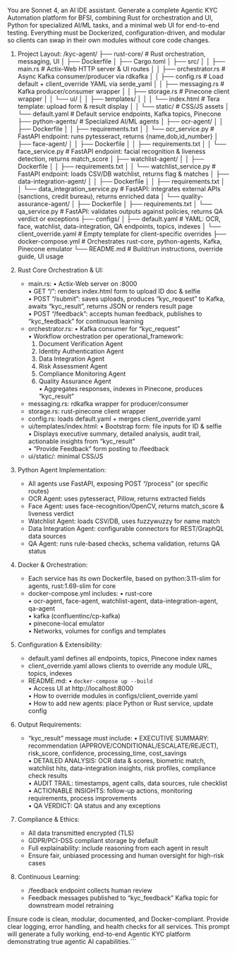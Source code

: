 You are Sonnet 4, an AI IDE assistant. Generate a complete Agentic KYC Automation platform for BFSI, combining Rust for orchestration and UI, Python for specialized AI/ML tasks, and a minimal web UI for end-to-end testing. Everything must be Dockerized, configuration-driven, and modular so clients can swap in their own modules without core code changes.

1. Project Layout:
   /kyc-agent/
     ├── rust-core/                          # Rust orchestration, messaging, UI
     │    ├── Dockerfile
     │    ├── Cargo.toml
     │    ├── src/
     │    │    ├── main.rs                   # Actix-Web HTTP server & UI routes
     │    │    ├── orchestrator.rs           # Async Kafka consumer/producer via rdkafka
     │    │    ├── config.rs                 # Load default + client_override YAML via serde_yaml
     │    │    ├── messaging.rs              # Kafka producer/consumer wrapper
     │    │    ├── storage.rs                # Pinecone client wrapper
     │    │    └── ui/
     │    │          ├── templates/
     │    │          │    └── index.html     # Tera template: upload form & result display
     │    │          └── static/             # CSS/JS assets
     │    └── default.yaml                   # Default service endpoints, Kafka topics, Pinecone
     ├── python-agents/                      # Specialized AI/ML agents
     │    ├── ocr-agent/
     │    │    ├── Dockerfile
     │    │    ├── requirements.txt
     │    │    └── ocr_service.py            # FastAPI endpoint: runs pytesseract, returns {name,dob,id_number}
     │    ├── face-agent/
     │    │    ├── Dockerfile
     │    │    ├── requirements.txt
     │    │    └── face_service.py           # FastAPI endpoint: facial recognition & liveness detection, returns match_score
     │    ├── watchlist-agent/
     │    │    ├── Dockerfile
     │    │    ├── requirements.txt
     │    │    └── watchlist_service.py      # FastAPI endpoint: loads CSV/DB watchlist, returns flag & matches
     │    ├── data-integration-agent/
     │    │    ├── Dockerfile
     │    │    ├── requirements.txt
     │    │    └── data_integration_service.py   # FastAPI: integrates external APIs (sanctions, credit bureau), returns enriched data
     │    └── quality-assurance-agent/
     │         ├── Dockerfile
     │         ├── requirements.txt
     │         └── qa_service.py             # FastAPI: validates outputs against policies, returns QA verdict or exceptions
     ├── configs/
     │    ├── default.yaml                   # YAML: OCR, face, watchlist, data-integration, QA endpoints, topics, indexes
     │    └── client_override.yaml           # Empty template for client-specific overrides
     ├── docker-compose.yml                  # Orchestrates rust-core, python-agents, Kafka, Pinecone emulator
     └── README.md                           # Build/run instructions, override guide, UI usage

2. Rust Core Orchestration & UI:
   - main.rs:
     • Actix-Web server on :8000  
     • GET “/”: renders index.html form to upload ID doc & selfie  
     • POST “/submit”: saves uploads, produces “kyc_request” to Kafka, awaits “kyc_result”, returns JSON or renders result page  
     • POST “/feedback”: accepts human feedback, publishes to “kyc_feedback” for continuous learning  
   - orchestrator.rs:
     • Kafka consumer for “kyc_request”  
     • Workflow orchestration per operational_framework:
       1. Document Verification Agent  
       2. Identity Authentication Agent  
       3. Data Integration Agent  
       4. Risk Assessment Agent  
       5. Compliance Monitoring Agent  
       6. Quality Assurance Agent  
     • Aggregates responses, indexes in Pinecone, produces “kyc_result”  
   - messaging.rs: rdkafka wrapper for producer/consumer  
   - storage.rs: rust-pinecone client wrapper  
   - config.rs: loads default.yaml + merges client_override.yaml  
   - ui/templates/index.html:
     • Bootstrap form: file inputs for ID & selfie  
     • Displays executive summary, detailed analysis, audit trail, actionable insights from “kyc_result”  
     • “Provide Feedback” form posting to /feedback  
   - ui/static/: minimal CSS/JS

3. Python Agent Implementation:
   - All agents use FastAPI, exposing POST “/process” (or specific routes)  
   - OCR Agent: uses pytesseract, Pillow, returns extracted fields  
   - Face Agent: uses face-recognition/OpenCV, returns match_score & liveness verdict  
   - Watchlist Agent: loads CSV/DB, uses fuzzywuzzy for name match  
   - Data Integration Agent: configurable connectors for REST/GraphQL data sources  
   - QA Agent: runs rule-based checks, schema validation, returns QA status  

4. Docker & Orchestration:
   - Each service has its own Dockerfile, based on python:3.11-slim for agents, rust:1.69-slim for core  
   - docker-compose.yml includes:
     • rust-core  
     • ocr-agent, face-agent, watchlist-agent, data-integration-agent, qa-agent  
     • kafka (confluentinc/cp-kafka)  
     • pinecone-local emulator  
     • Networks, volumes for configs and templates  

5. Configuration & Extensibility:
   - default.yaml defines all endpoints, topics, Pinecone index names  
   - client_override.yaml allows clients to override any module URL, topics, indexes  
   - README.md:
     • `docker-compose up --build`  
     • Access UI at http://localhost:8000  
     • How to override modules in configs/client_override.yaml  
     • How to add new agents: place Python or Rust service, update config  

6. Output Requirements:
   - “kyc_result” message must include:
     • EXECUTIVE SUMMARY: recommendation (APPROVE/CONDITIONAL/ESCALATE/REJECT), risk_score, confidence, processing_time, cost_savings  
     • DETAILED ANALYSIS: OCR data & scores, biometric match, watchlist hits, data-integration insights, risk profiles, compliance check results  
     • AUDIT TRAIL: timestamps, agent calls, data sources, rule checklist  
     • ACTIONABLE INSIGHTS: follow-up actions, monitoring requirements, process improvements  
     • QA VERDICT: QA status and any exceptions

7. Compliance & Ethics:
   - All data transmitted encrypted (TLS)  
   - GDPR/PCI-DSS compliant storage by default  
   - Full explainability: include reasoning from each agent in result  
   - Ensure fair, unbiased processing and human oversight for high-risk cases  

8. Continuous Learning:
   - /feedback endpoint collects human review  
   - Feedback messages published to “kyc_feedback” Kafka topic for downstream model retraining

Ensure code is clean, modular, documented, and Docker-compliant. Provide clear logging, error handling, and health checks for all services. This prompt will generate a fully working, end-to-end Agentic KYC platform demonstrating true agentic AI capabilities.```
